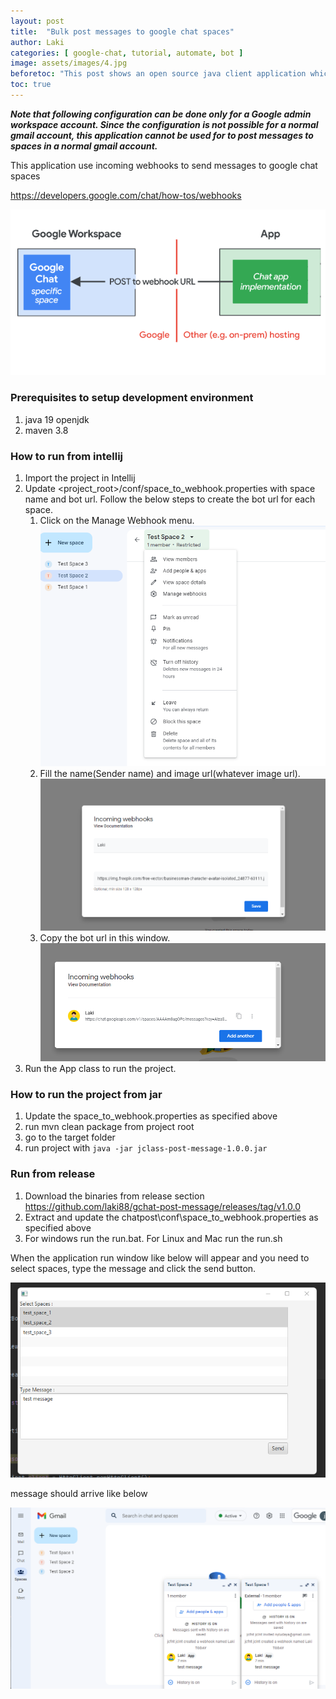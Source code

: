 ```yaml
---
layout: post
title:  "Bulk post messages to google chat spaces"
author: Laki
categories: [ google-chat, tutorial, automate, bot ]
image: assets/images/4.jpg
beforetoc: "This post shows an open source java client application which can bulk post messages to google chat spaces and individuals"
toc: true
---
```



***Note that following configuration can be done only for a Google admin workspace account. Since the configuration is not 
possible for a normal gmail account, this application cannot be used for to post messages to spaces in a normal gmail account.***

This application use incoming webhooks to send messages to google chat spaces

https://developers.google.com/chat/how-tos/webhooks

![alt text](../assets/images/2022-11-06-bulk-post-google-chat-space/4.png)


### Prerequisites to setup development environment
1. java 19 openjdk 
2. maven 3.8
### How to run from intellij
1. Import the project in Intellij
2. Update <project_root>/conf/space_to_webhook.properties with space name and bot url. Follow the below steps to create the bot url for each space.
   1. Click on the Manage Webhook menu. ![alt text](../assets/images/2022-11-06-bulk-post-google-chat-space/1.png)
   2. Fill the name(Sender name) and image url(whatever image url). ![alt text](../assets/images/2022-11-06-bulk-post-google-chat-space/2.png)
   3. Copy the bot url in this window. ![alt text](../assets/images/2022-11-06-bulk-post-google-chat-space/3.png)
3. Run the App class to run the project.

### How to run the project from jar
1. Update the space_to_webhook.properties as specified above
2. run mvn clean package from project root
3. go to the target folder
4. run project with `java -jar jclass-post-message-1.0.0.jar`

### Run from release
1. Download the binaries from release section https://github.com/laki88/gchat-post-message/releases/tag/v1.0.0
2. Extract and update the chatpost\conf\space_to_webhook.properties as specified above
3. For windows run the run.bat. For Linux and Mac run the run.sh

When the application run window like below will appear and you need to select spaces, type the message and click the send button.

![alt text](../assets/images/2022-11-06-bulk-post-google-chat-space/5.png)

message should arrive like below

![alt text](../assets/images/2022-11-06-bulk-post-google-chat-space/6.png)

